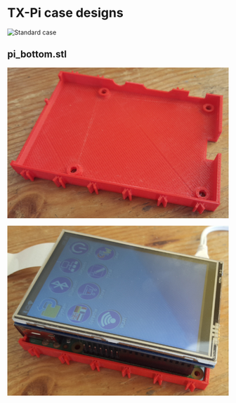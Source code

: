 # TX-Pi case designs

![Standard case](../images/tx-pi-cases.jpg)


## pi_bottom.stl

![Bottom case](../images/pi_bottom_1.jpg)

![TX-Pi in bottom case](../images/pi_bottom_2.jpg)
